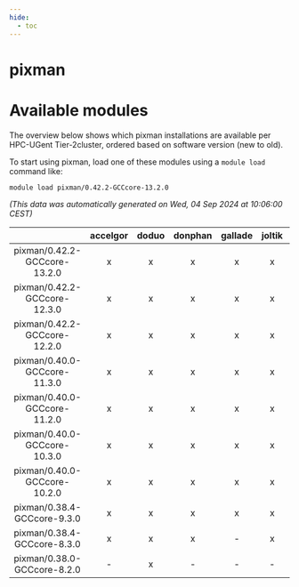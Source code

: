 ```yaml
---
hide:
  - toc
---
```


pixman
======

# Available modules


The overview below shows which pixman installations are available per HPC-UGent Tier-2cluster, ordered based on software version (new to old).

To start using pixman, load one of these modules using a `module load` command like:

```shell
module load pixman/0.42.2-GCCcore-13.2.0
```

*(This data was automatically generated on Wed, 04 Sep 2024 at 10:06:00 CEST)*  

| |accelgor|doduo|donphan|gallade|joltik|shinx|skitty|
| :---: | :---: | :---: | :---: | :---: | :---: | :---: | :---: |
|pixman/0.42.2-GCCcore-13.2.0|x|x|x|x|x|x|x|
|pixman/0.42.2-GCCcore-12.3.0|x|x|x|x|x|x|x|
|pixman/0.42.2-GCCcore-12.2.0|x|x|x|x|x|x|x|
|pixman/0.40.0-GCCcore-11.3.0|x|x|x|x|x|x|x|
|pixman/0.40.0-GCCcore-11.2.0|x|x|x|x|x|-|x|
|pixman/0.40.0-GCCcore-10.3.0|x|x|x|x|x|-|x|
|pixman/0.40.0-GCCcore-10.2.0|x|x|x|x|x|-|x|
|pixman/0.38.4-GCCcore-9.3.0|x|x|x|x|x|-|x|
|pixman/0.38.4-GCCcore-8.3.0|x|x|x|-|x|-|x|
|pixman/0.38.0-GCCcore-8.2.0|-|x|-|-|-|-|-|
